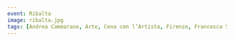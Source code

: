 ```yaml
---
event: Ribalta
image: ribalta.jpg
tags: [Andrea Cammarano, Arte, Cena con l’Artista, Firenze, Francesca Sante, La retroguardia a piedi scalzi, Lettura, Performance, Pittura, Poesia, Poyet Bellico, Ribalta, Samuel Angus McGehee, Teatro]
---
```

